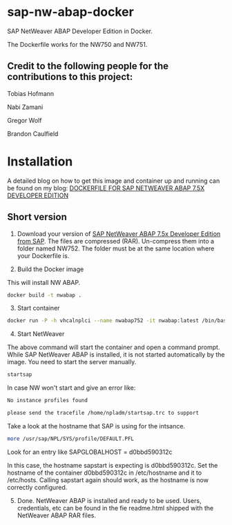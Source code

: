 # sap-nw-abap-docker

SAP NetWeaver ABAP Developer Edition in Docker.

The Dockerfile works for the NW750 and NW751.

## Credit to the following people for the contributions to this project:

Tobias Hofmann

Nabi Zamani

Gregor Wolf

Brandon Caulfield

# Installation

A detailed blog on how to get this image and container up and running can be found on my blog: [DOCKERFILE FOR SAP NETWEAVER ABAP 7.5X DEVELOPER EDITION](https://www.itsfullofstars.de/2017/09/dockerfile-for-sap-netweaver-abap-7-5x-developer-edition/)

## Short version

1. Download your version of [SAP NetWeaver ABAP 7.5x Developer Edition from SAP](https://tools.hana.ondemand.com/#abap). The files are compressed (RAR). Un-compress them into a folder named NW752. The folder must be at the same location where your Dockerfile is.

2. Build the Docker image

This will install NW ABAP.

```sh
docker build -t nwabap .
```

3. Start container

```sh
docker run -P -h vhcalnplci --name nwabap752 -it nwabap:latest /bin/bash
```

4. Start NetWeaver

The above command will start the container and open a command prompt. While SAP NetWeaver ABAP is installed, it is not started automatically by the image. You need to start the server manually.

```sh
startsap
```

In case NW won't start and give an error like: 

```sh
No instance profiles found

please send the tracefile /home/npladm/startsap.trc to support
```

Take a look at the hostname that SAP is using for the intsance. 

```sh
more /usr/sap/NPL/SYS/profile/DEFAULT.PFL
```

Look for an entry like SAPGLOBALHOST = d0bbd590312c

In this case, the hostname sapstart is expecting is d0bbd590312c. Set the hostname of the container d0bbd590312c in /etc/hostname and it to /etc/hosts. Calling sapstart again should work, as the hostname is now correctly configured.

5. Done. NetWeaver ABAP is installed and ready to be used. Users, credentials, etc can be found in the fie readme.html shipped with the NetWeaver ABAP RAR files.
